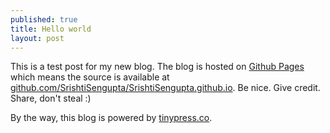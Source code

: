 ```yaml
---
published: true
title: Hello world
layout: post
---
```

This is a test post for my new blog. The blog is hosted on [Github Pages](http://pages.github.com/) which means the source is available at [github.com/SrishtiSengupta/SrishtiSengupta.github.io](http://github.com/SrishtiSengupta/SrishtiSengupta.github.io). Be nice. Give credit. Share, don't steal :)

By the way, this blog is powered by [tinypress.co](https://tinypress.co).
